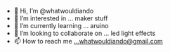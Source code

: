 - 👋 Hi, I’m @whatwouldiando
- 👀 I’m interested in ... maker stuff
- 🌱 I’m currently learning ... aruino
- 💞️ I’m looking to collaborate on ... led light effects
- 📫 How to reach me ...whatwouldiando@gmail.com

<!---
whatwouldiando/whatwouldiando is a ✨ special ✨ repository because its `README.md` (this file) appears on your GitHub profile.
You can click the Preview link to take a look at your changes.
--->
